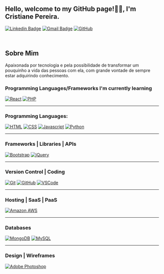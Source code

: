 ##  Hello, welcome to my GitHub page!👋🏻, I'm Cristiane Pereira.

[![Linkedin Badge](https://img.shields.io/badge/-LinkedIn-blue?style=plastic&logo=Linkedin&logoColor=white&link=https://www.linkedin.com/in/cristiane-pereirasilva)](www.linkedin.com/in/cristiane-pereirasilva) [![Gmail Badge](https://img.shields.io/badge/-Gmail-%23E4405F?style=plastic&logo=Gmail&logoColor=white&link=cristiane.pereira901113@gmail.com)](cristiane.pereira901113@gmail.com) [![GitHub](https://img.shields.io/badge/-GitHub-181717?style=flat&logo=github&link=http://github.com/Cristiane-Pereira)](https://github.com/Cristiane-Pereira)

<br>

## Sobre Mim

Apaixonada por tecnologia e pela possibilidade de transformar um pouquinho a vida das pessoas com ela, com grande vontade de sempre estar adquirindo conhecimento.


### Programming Languages/Frameworks I'm currently learning 
[![React](https://img.shields.io/static/v1?label=React&style=for-the-badge&message=3.0.8&color=lightblue&logo=react)](https://en.wikipedia.org/wiki/React_(JavaScript_library))
[![PHP](https://img.shields.io/static/v1?label=PHP&style=for-the-badge&message=3.0.8&color=787CB5&logo=php)](https://en.wikipedia.org/wiki/PHP)

<hr>

### Programming Languages:
[![HTML](https://img.shields.io/static/v1?label=HTML&message=5&color=E34F26&style=for-the-badge&logo=html5)](https://en.wikipedia.org/wiki/HTML5)
[![CSS](https://img.shields.io/static/v1?label=CSS&message=3&color=1572B6&style=for-the-badge&logo=css3)](https://en.wikipedia.org/wiki/CSS)
[![Javascript](https://img.shields.io/static/v1?label=JavaScript&message=ES8&style=for-the-badge&color=F7DF1E&logo=JavaScript)](https://en.wikipedia.org/wiki/JavaScript)
[![Python](https://img.shields.io/static/v1?label=Python&style=for-the-badge&message=3&color=3776AB&logo=PYTHON)](https://en.wikipedia.org/wiki/Python_(programming_language))

<hr>

### Frameworks | Libraries | APIs
[![Bootstrap](https://img.shields.io/badge/Bootstrap%20-%23563D7C.svg?&style=for-the-badge&logo=Bootstrap&logoColor=FFFFFF)](https://en.wikipedia.org/wiki/Bootstrap_(front-end_framework))
[![jQuery](https://img.shields.io/badge/jQuery%20-%231E2E3B.svg?&style=for-the-badge&logo=jQuery&logoColor=21ACE2)](https://en.wikipedia.org/wiki/JQuery)

<hr>

### Version Control | Coding
[![Git](https://img.shields.io/badge/Git%20-%23302F2F.svg?&style=for-the-badge&logo=Git&logoColor=F05032)](https://git-scm.com/)
[![GitHub](https://img.shields.io/badge/GitHub%20-%23181717.svg?&style=for-the-badge&logo=GitHub&logoColor=FFFFFF)](https://github.com/randyaajr)
[![VSCode](https://img.shields.io/badge/VSCode%20-%232B2B30.svg?&style=for-the-badge&logo=Visual%20Studio%20Code&logoColor=007ACC)](https://code.visualstudio.com/)

<hr>

### Hosting | SaaS | PaaS
[![Amazon AWS](https://img.shields.io/badge/Amazon%20AWS%20-%23232F3E.svg?&style=for-the-badge&logo=Amazon%20AWS&logoColor=FF9900)](https://aws.amazon.com/)

<hr>

### Databases
[![MongoDB](https://img.shields.io/badge/MongoDB%20-%233F2E1E.svg?&style=for-the-badge&logo=MongoDB&logoColor=47A248)](https://www.mongodb.com/3)
[![MySQL](https://img.shields.io/badge/MySQL%20-%2300758F.svg?&style=for-the-badge&logo=MySQL&logoColor=FFFFFF)](https://www.mysql.com/)

<hr>

### Design | Wireframes
[![Adobe Photoshop](https://img.shields.io/badge/Adobe%20Photoshop%20-%23001C25.svg?&style=for-the-badge&logo=Adobe%20Photoshop&logoColor=00C3F8)](https://www.adobe.com/ca/products/photoshop.html)
